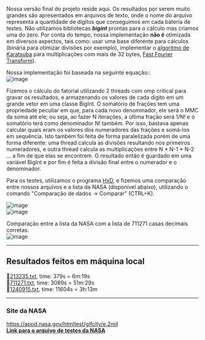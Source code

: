 Nossa versão final do projeto reside aqui. Os resultados por serem muito grandes são apresentados em arquivos de texto, onde o nome do arquivo representa a quantidade de dígitos que conseguimos em cada bateria de testes.
Não utilizamos bibliotecas __*bigint*__ prontas para o cálculo mas criamos uma do zero. Por conta do tempo, nossa implementação __não é__ otimizada em diversos aspectos, tais como: usar uma base diferente para cálculos (binária para otimizar divisões por exemplo), implementar o [algoritmo de Karatsuba](https://en.wikipedia.org/wiki/Karatsuba_algorithm) para multiplicações com mais de 32 bytes, [Fast Fourier Transform](https://en.wikipedia.org/wiki/Fast_Fourier_transform)). 

Nossa implementação foi baseada na seguinte equação::  
![image](https://user-images.githubusercontent.com/16262291/203670620-758de7cb-3a9a-4c3d-996c-c97a9c8a026f.png)

Fizemos o cálculo do fatorial utilizando 2 threads com omp critical para gravar os resultados, e armazenando os valores de cada digito em um grande vetor em uma classe BigInt. O somatório de frações tem uma propriedade peculiar em que, para cada novo denominador, ele será o MMC da soma até ele; ou seja, ao fazer N iterações, a última fração será 1/N! e o somatório terá como denominador N! também. 
Por isso, bastava apenas calcular quais eram os valores dos numeradores das frações e somá-los em sequência. Isto também foi feita de forma paralelizada porém de uma forma diferente: uma thread calcula as divisões resultando nos primeiros numeradores, e outra thread calcula as multiplicações entre N * N-1 * N-2 ... a fim de que elas se encontrem. O resultado então é guardado em uma variável BigInt e por fim é feita a divisão final entre o numerador e o denominador.


Para os testes, utilizamos o programa [HxD](https://mh-nexus.de/en/hxd/), e fizemos uma comparação entre nossos arquivos e a lista da NASA (disponível abaixo), utilizando o comando "Comparação de dados -> Comparar" (CTRL+K).


![image](https://user-images.githubusercontent.com/16262291/203666393-084c8295-2f30-400c-9888-e55ba8c683cb.png)  
![image](https://user-images.githubusercontent.com/16262291/203666323-848bad80-bc43-4729-b373-b76bda72b7f4.png)  



Comparação entre a lista da NASA com a lista de 711271 casas decimais corretas:  
![image](https://user-images.githubusercontent.com/16262291/203666586-4c120109-2a4c-4067-912d-8f57b030a7dc.png)

---  

## Resultados feitos em máquina local  
:notebook:[213235.txt](https://raw.githubusercontent.com/EliederSousa/Lab-Paralela/main/Projeto/Final/213237.txt), time: 379s = 6m:19s  
:notebook:[711271.txt](https://raw.githubusercontent.com/EliederSousa/Lab-Paralela/main/Projeto/Final/711273.txt), time: 3089s = 51m:29s  
:notebook:[1240915.txt](https://raw.githubusercontent.com/EliederSousa/Lab-Paralela/main/Projeto/Final/1240915.txt), time: 11604s = 3h:13m  

---  

### Site da NASA    
https://apod.nasa.gov/htmltest/gifcity/e.2mil  
__[Link para o arquivo de testes da NASA](https://raw.githubusercontent.com/EliederSousa/Lab-Paralela/main/Projeto/Final/nasa.txt)__
